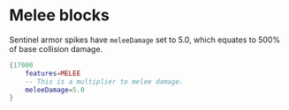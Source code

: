 # Melee blocks

Sentinel armor spikes have `meleeDamage` set to 5.0, which equates to 500% of base collision damage.

```lua
{17000
    features=MELEE
    -- This is a multiplier to melee damage.
    meleeDamage=5.0
}
```